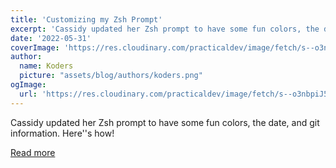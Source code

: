 ```yaml
---
title: 'Customizing my Zsh Prompt'
excerpt: 'Cassidy updated her Zsh prompt to have some fun colors, the date, and git information. Here''s how!'
date: '2022-05-31'
coverImage: 'https://res.cloudinary.com/practicaldev/image/fetch/s--o3nbpiJ5--/c_imagga_scale,f_auto,fl_progressive,h_420,q_auto,w_1000/https://images.unsplash.com/photo-1629654291663-b91ad427698f%3Fixlib%3Drb-1.2.1%26ixid%3DMnwxMjA3fDB8MHxwaG90by1wYWdlfHx8fGVufDB8fHx8%26auto%3Dformat%26fit%3Dcrop%26w%3D1674%26q%3D80'
author:
  name: Koders
  picture: "assets/blog/authors/koders.png"
ogImage:
  url: 'https://res.cloudinary.com/practicaldev/image/fetch/s--o3nbpiJ5--/c_imagga_scale,f_auto,fl_progressive,h_420,q_auto,w_1000/https://images.unsplash.com/photo-1629654291663-b91ad427698f%3Fixlib%3Drb-1.2.1%26ixid%3DMnwxMjA3fDB8MHxwaG90by1wYWdlfHx8fGVufDB8fHx8%26auto%3Dformat%26fit%3Dcrop%26w%3D1674%26q%3D80'
---
```


Cassidy updated her Zsh prompt to have some fun colors, the date, and git information. Here''s how!

[Read more](https://dev.to/cassidoo/customizing-my-zsh-prompt-3417)
